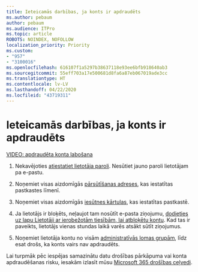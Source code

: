 ```yaml
---
title: Ieteicamās darbības, ja konts ir apdraudēts
ms.author: pebaum
author: pebaum
ms.audience: ITPro
ms.topic: article
ROBOTS: NOINDEX, NOFOLLOW
localization_priority: Priority
ms.custom:
- "957"
- "3100016"
ms.openlocfilehash: 616107f1a5297b38637118e93ee6bfb918640ab3
ms.sourcegitcommit: 55eff703a17e500681d8fa6a87eb067019ade3cc
ms.translationtype: HT
ms.contentlocale: lv-LV
ms.lasthandoff: 04/22/2020
ms.locfileid: "43719311"
---
```

# <a name="recommended-steps-to-take-if-an-account-is-compromised"></a>Ieteicamās darbības, ja konts ir apdraudēts

[VIDEO: apdraudēta konta labošana](https://www.microsoft.com/videoplayer/embed/RE2jvOb?pid=ocpVideo0-innerdiv-oneplayer&amp;postJsllMsg=true&amp;maskLevel=20&amp;autoplay=true)
  
1. Nekavējoties [atiestatiet lietotāja paroli](https://docs.microsoft.com/office365/admin/add-users/reset-passwords). Nesūtiet jauno paroli lietotājam pa e-pastu.

2. Noņemiet visas aizdomīgās [pārsūtīšanas adreses](https://docs.microsoft.com/office365/admin/email/configure-email-forwarding), kas iestatītas pastkastes līmenī.

3. Noņemiet visas aizdomīgās [iesūtnes kārtulas](https://support.office.com/article/1433E3A0-7FB0-4999-B536-50E05CB67FED), kas iestatītas pastkastē.

4. Ja lietotājs ir bloķēts, neļaujot tam nosūtīt e-pasta ziņojumu, [dodieties uz lapu Lietotāji ar ierobežotām tiesībām, lai atbloķētu kontu](https://protection.office.com/?hash=/restrictedusers). Kad tas ir paveikts, lietotājs vienas stundas laikā varēs atsākt sūtīt ziņojumus.

5. Noņemiet lietotāja kontu no visām [administratīvās lomas grupām](https://docs.microsoft.com//office365/admin/add-users/assign-admin-roles), līdz esat drošs, ka konts vairs nav apdraudēts.

Lai turpmāk pēc iespējas samazinātu datu drošības pārkāpuma vai konta apdraudēšanas risku, iesakām izlasīt mūsu [Microsoft 365 drošības ceļvedi](https://docs.microsoft.com//office365/securitycompliance/security-roadmap).
  